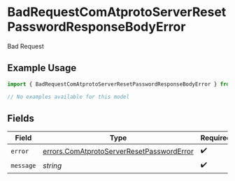 # BadRequestComAtprotoServerResetPasswordResponseBodyError

Bad Request

## Example Usage

```typescript
import { BadRequestComAtprotoServerResetPasswordResponseBodyError } from "@speakeasy-sdks/bluesky/models/errors";

// No examples available for this model
```

## Fields

| Field                                                                                                  | Type                                                                                                   | Required                                                                                               | Description                                                                                            |
| ------------------------------------------------------------------------------------------------------ | ------------------------------------------------------------------------------------------------------ | ------------------------------------------------------------------------------------------------------ | ------------------------------------------------------------------------------------------------------ |
| `error`                                                                                                | [errors.ComAtprotoServerResetPasswordError](../../models/errors/comatprotoserverresetpassworderror.md) | :heavy_check_mark:                                                                                     | N/A                                                                                                    |
| `message`                                                                                              | *string*                                                                                               | :heavy_check_mark:                                                                                     | N/A                                                                                                    |